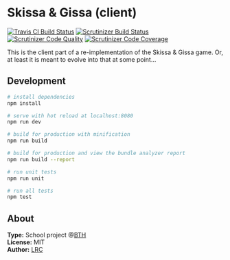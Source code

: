 Skissa & Gissa (client)
=======================

[![Travis CI Build Status](https://travis-ci.org/lrc-se/bth-sg-client.svg?branch=master)](https://travis-ci.org/lrc-se/bth-sg-client)
[![Scrutinizer Build Status](https://scrutinizer-ci.com/g/lrc-se/bth-sg-client/badges/build.png?b=master)](https://scrutinizer-ci.com/g/lrc-se/bth-sg-client/build-status/master)
[![Scrutinizer Code Quality](https://scrutinizer-ci.com/g/lrc-se/bth-sg-client/badges/quality-score.png?b=master)](https://scrutinizer-ci.com/g/lrc-se/bth-sg-client/?branch=master)
[![Scrutinizer Code Coverage](https://scrutinizer-ci.com/g/lrc-se/bth-sg-client/badges/coverage.png?b=master)](https://scrutinizer-ci.com/g/lrc-se/bth-sg-client/?branch=master)


This is the client part of a re-implementation of the Skissa & Gissa game. Or, at least it is meant to evolve into that at some point...


Development
-----------

``` bash
# install dependencies
npm install

# serve with hot reload at localhost:8080
npm run dev

# build for production with minification
npm run build

# build for production and view the bundle analyzer report
npm run build --report

# run unit tests
npm run unit

# run all tests
npm test
```


About
-----

**Type:** School project @[BTH](https://www.bth.se/)  
**License:** MIT  
**Author:** [LRC](mailto:kabc16@student.bth.se)
